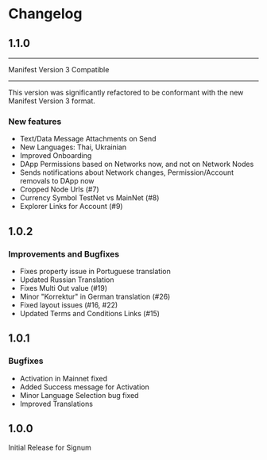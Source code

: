 # Changelog

## 1.1.0

-----

Manifest Version 3 Compatible

-----

This version was significantly refactored to be conformant with the new Manifest Version 3 format. 

### New features

- Text/Data Message Attachments on Send
- New Languages: Thai, Ukrainian
- Improved Onboarding
- DApp Permissions based on Networks now, and not on Network Nodes
- Sends notifications about Network changes, Permission/Account removals to DApp now
- Cropped Node Urls (#7)  
- Currency Symbol TestNet vs MainNet (#8)  
- Explorer Links for Account (#9)

## 1.0.2

### Improvements and Bugfixes

- Fixes property issue in Portuguese translation
- Updated Russian Translation
- Fixes Multi Out value (#19)
- Minor "Korrektur" in German translation (#26)
- Fixed layout issues (#16, #22)
- Updated Terms and Conditions Links (#15)

## 1.0.1

### Bugfixes

- Activation in Mainnet fixed
- Added Success message for Activation
- Minor Language Selection bug fixed
- Improved Translations

## 1.0.0

Initial Release for Signum
